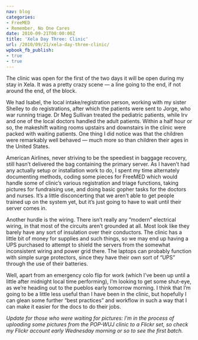 ```yaml
---
nav: blog
categories:
- FreeMED
- Remember, No One Cares
date: 2010-09-21T00:00:00Z
title: 'Xela Day Three: Clinic'
url: /2010/09/21/xela-day-three-clinic/
wpbook_fb_publish:
- true
- true
---
```


The clinic was open for the first of the two days it will be open during my stay in Xela. It was a pretty crazy scene — a line going to the end, if not around the end, of the block.

We had Isabel, the local intake/registration person, working with my sister Shelley to do registrations, after which the patients were sent to Jorge, who war running triage. Dr Meg Sullivan treated the pediatric patients, while Irv and one of the local doctors handled the adult patients. Within a half hour or so, the makeshift waiting rooms upstairs and downstairs in the clinic were packed with waiting patients. One thing I did notice was that the children were remarkably well behaved — much more so than children their ages in the United States.

American Airlines, never striving to be the speediest in baggage recovery, still hasn’t delivered the bag containing the primary server. As I haven’t had any actually setup or installation work to do, I spent my time alternately documenting methods, coding some pieces for FreeMED which would handle some of clinic’s various registration and triage functions, taking pictures for fundraising use, and doing basic gopher tasks for the doctors and nurses. It’s a little disconcerting that we aren’t able to get people trained up on the system yet, but it’s just going to have to wait until their server comes in.

Another hurdle is the wiring. There isn’t really any “modern” electrical wiring, in that most of the circuits aren’t grounded at all. Most look like they barely have any sort of insulation over their conductors. The clinic has a little bit of money for supplies and such things, so we may end up having a UPS purchased to attempt to shield the servers from the somewhat inconsistent wiring and power grid there. The laptops can probably function with simple surge protectors, since they have their own sort of “UPS” through the use of their batteries.

Well, apart from an emergency colo flip for work (which I’ve been up until a little after midnight local time performing), I’m looking to get some shut-eye, as we’re heading out to the pueblos early tomorrow morning. I think that I’m going to be a little less useful than I have been in the clinic, but hopefully I can glean some further “best practices” and workflow in such a way that I can make it easier for the docs to do their jobs.

*Update for those who were waiting for pictures: I’m in the process of uploading some pictures from the POP-WUJ clinic to a Flickr set, so check my Flickr account early Wednesday morning or so to see the first batch.*
